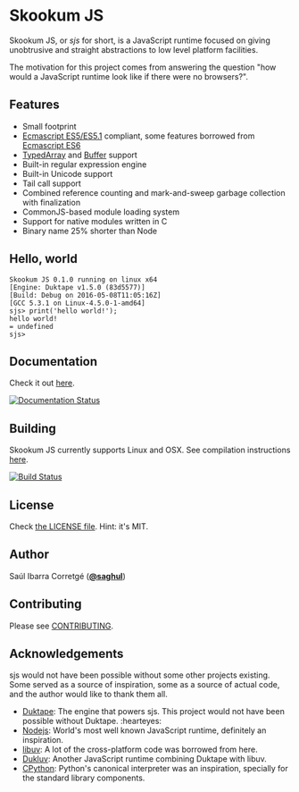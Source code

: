 
# Skookum JS

Skookum JS, or *sjs* for short, is a JavaScript runtime focused on giving
unobtrusive and straight abstractions to low level platform facilities.

The motivation for this project comes from answering the question "how would a
JavaScript runtime look like if there were no browsers?".

## Features

* Small footprint
* [Ecmascript ES5/ES5.1](http://www.ecma-international.org/ecma-262/5.1/) compliant, some features borrowed
  from [Ecmascript ES6](http://www.ecma-international.org/ecma-262/6.0/index.html)
* [TypedArray](https://www.khronos.org/registry/typedarray/specs/latest/) and
  [Buffer](https://nodejs.org/docs/v0.12.1/api/buffer.html) support
* Built-in regular expression engine
* Built-in Unicode support
* Tail call support
* Combined reference counting and mark-and-sweep garbage collection with finalization
* CommonJS-based module loading system
* Support for native modules written in C
* Binary name 25% shorter than Node

## Hello, world

    Skookum JS 0.1.0 running on linux x64
    [Engine: Duktape v1.5.0 (83d5577)]
    [Build: Debug on 2016-05-08T11:05:16Z]
    [GCC 5.3.1 on Linux-4.5.0-1-amd64]
    sjs> print('hello world!');
    hello world!
    = undefined
    sjs>

## Documentation

Check it out [here](http://sjs.saghul.net).

[![Documentation Status](https://readthedocs.org/projects/sjs/badge/?version=latest)](http://sjs.readthedocs.io/en/latest/?badge=latest)

## Building

Skookum JS currently supports Linux and OSX. See compilation instructions [here](http://sjs.saghul.net/en/latest/#building).

[![Build Status](https://travis-ci.org/saghul/sjs.svg?branch=master)](https://travis-ci.org/saghul/sjs)

## License

Check [the LICENSE file](https://github.com/saghul/sjs/blob/master/LICENSE). Hint: it's MIT.

## Author

Saúl Ibarra Corretgé ([**@saghul**](https://github.com/saghul))

## Contributing

Please see [CONTRIBUTING](https://github.com/saghul/sjs/blob/master/CONTRIBUTING.md).

## Acknowledgements

sjs would not have been possible without some other projects existing. Some served
as a source of inspiration, some as a source of actual code, and the author would like to thank them all.

* [Duktape](http://duktape.org/): The engine that powers sjs. This project would not have been possible without Duktape. :hearteyes:
* [Nodejs](https://nodejs.org): World's most well known JavaScript runtime, definitely an inspiration.
* [libuv](https://github.com/libuv/libuv): A lot of the cross-platform code was borrowed from here.
* [Dukluv](https://github.com/creationix/dukluv): Another JavaScript runtime combining Duktape with libuv.
* [CPython](https://github.com/python/cpython/): Python's canonical interpreter was an inspiration, specially for the standard library components.
